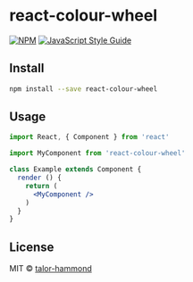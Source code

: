# react-colour-wheel

> 

[![NPM](https://img.shields.io/npm/v/react-colour-wheel.svg)](https://www.npmjs.com/package/react-colour-wheel) [![JavaScript Style Guide](https://img.shields.io/badge/code_style-standard-brightgreen.svg)](https://standardjs.com)

## Install

```bash
npm install --save react-colour-wheel
```

## Usage

```jsx
import React, { Component } from 'react'

import MyComponent from 'react-colour-wheel'

class Example extends Component {
  render () {
    return (
      <MyComponent />
    )
  }
}
```

## License

MIT © [talor-hammond](https://github.com/talor-hammond)
